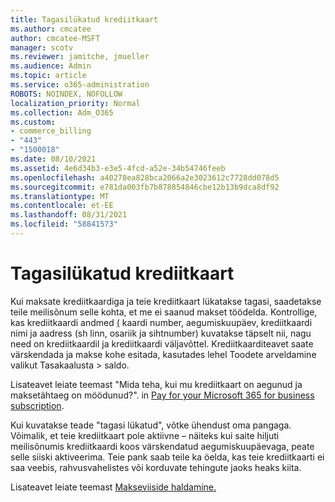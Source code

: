 ```yaml
---
title: Tagasilükatud krediitkaart
ms.author: cmcatee
author: cmcatee-MSFT
manager: scotv
ms.reviewer: jamitche, jmueller
ms.audience: Admin
ms.topic: article
ms.service: o365-administration
ROBOTS: NOINDEX, NOFOLLOW
localization_priority: Normal
ms.collection: Adm_O365
ms.custom:
- commerce_billing
- "443"
- "1500018"
ms.date: 08/10/2021
ms.assetid: 4e6d34b3-e3e5-4fcd-a52e-34b54746feeb
ms.openlocfilehash: a40278ea828bca2066a2e3023612c7728dd078d5
ms.sourcegitcommit: e781da003fb7b878854846cbe12b13b9dca8df92
ms.translationtype: MT
ms.contentlocale: et-EE
ms.lasthandoff: 08/31/2021
ms.locfileid: "58841573"
---
```

# <a name="declined-credit-card"></a>Tagasilükatud krediitkaart

Kui maksate krediitkaardiga ja teie krediitkaart lükatakse tagasi, saadetakse teile meilisõnum selle kohta, et me ei saanud makset töödelda. Kontrollige, kas krediitkaardi andmed [(](https://go.microsoft.com/fwlink/p/?linkid=842054) kaardi number, aegumiskuupäev, krediitkaardi nimi ja aadress (sh linn, osariik ja sihtnumber) kuvatakse täpselt nii, nagu need on krediitkaardil ja krediitkaardi väljavõttel. Krediitkaarditeavet saate värskendada ja makse kohe esitada,  kasutades lehel Toodete arveldamine valikut Tasakaalusta  >  [](https://go.microsoft.com/fwlink/p/?linkid=842054) saldo.

Lisateavet leiate teemast "Mida teha, kui mu krediitkaart on aegunud ja maksetähtaeg on möödunud?". in [Pay for your Microsoft 365 for business subscription](https://docs.microsoft.com/microsoft-365/commerce/billing-and-payments/pay-for-your-subscription#what-if-my-credit-card-was-declined-and-my-payment-is-past-due).
  
Kui kuvatakse teade "tagasi lükatud", võtke ühendust oma pangaga. Võimalik, et teie krediitkaart pole aktiivne – näiteks kui saite hiljuti meilisõnumis krediitkaardi koos värskendatud aegumiskuupäevaga, peate selle siiski aktiveerima. Teie pank saab teile ka öelda, kas teie krediitkaarti ei saa veebis, rahvusvahelistes või korduvate tehingute jaoks heaks kiita.
  
Lisateavet leiate teemast [Makseviiside haldamine.](https://docs.microsoft.com/microsoft-365/commerce/billing-and-payments/manage-payment-methods)